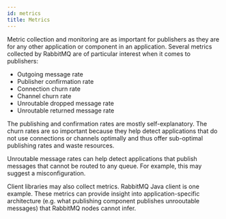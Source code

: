 ```yaml
---
id: metrics
title: Metrics
---
```


Metric collection and monitoring are as important for publishers as they are for any other application or component in an application. Several metrics collected by RabbitMQ are of particular interest when it comes to publishers:

- Outgoing message rate
- Publisher confirmation rate
- Connection churn rate
- Channel churn rate
- Unroutable dropped message rate
- Unroutable returned message rate

The publishing and confirmation rates are mostly self-explanatory. The churn rates are so important because they help detect applications that do not use connections or channels optimally and thus offer sub-optimal publishing rates and waste resources.

Unroutable message rates can help detect applications that publish messages that cannot be routed to any queue. For example, this may suggest a misconfiguration.

Client libraries may also collect metrics. RabbitMQ Java client is one example. These metrics can provide insight into application-specific architecture (e.g. what publishing component publishes unrooutable messages) that RabbitMQ nodes cannot infer.